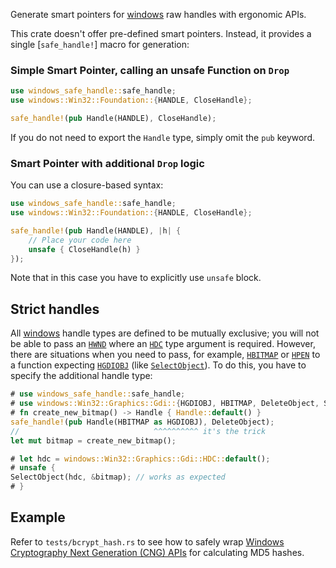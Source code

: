 Generate smart pointers for [windows](https://crates.io/crates/windows) raw handles with ergonomic APIs.

This crate doesn't offer pre-defined smart pointers. Instead, it provides a single [`safe_handle!`] macro for generation:

### Simple Smart Pointer, calling an unsafe Function on `Drop`
```rust
use windows_safe_handle::safe_handle;
use windows::Win32::Foundation::{HANDLE, CloseHandle};

safe_handle!(pub Handle(HANDLE), CloseHandle);
```
If you do not need to export the `Handle` type, simply omit the `pub` keyword.

### Smart Pointer with additional `Drop` logic
You can use a closure-based syntax:
```rust
use windows_safe_handle::safe_handle;
use windows::Win32::Foundation::{HANDLE, CloseHandle};

safe_handle!(pub Handle(HANDLE), |h| {
    // Place your code here
    unsafe { CloseHandle(h) }
});
```
Note that in this case you have to explicitly use `unsafe` block.

## Strict handles
All [windows](https://crates.io/crates/windows) handle types are defined to be mutually exclusive; you will not be able to pass an [`HWND`](https://microsoft.github.io/windows-docs-rs/doc/windows/Win32/Foundation/struct.HWND.html) where an [`HDC`](https://microsoft.github.io/windows-docs-rs/doc/windows/Win32/Graphics/Gdi/struct.HDC.html) type argument is required. However, there are situations when you need to pass, for example,
[`HBITMAP`](https://microsoft.github.io/windows-docs-rs/doc/windows/Win32/Graphics/Gdi/struct.HBITMAP.html) or 
[`HPEN`](https://microsoft.github.io/windows-docs-rs/doc/windows/Win32/Graphics/Gdi/struct.HPEN.html) to a function expecting
[`HGDIOBJ`](https://microsoft.github.io/windows-docs-rs/doc/windows/Win32/Graphics/Gdi/struct.HGDIOBJ.html) (like [`SelectObject`](https://microsoft.github.io/windows-docs-rs/doc/windows/Win32/Graphics/Gdi/fn.SelectObject.html)). To do this, you have to specify the additional handle type:
```rust
# use windows_safe_handle::safe_handle;
# use windows::Win32::Graphics::Gdi::{HGDIOBJ, HBITMAP, DeleteObject, SelectObject};
# fn create_new_bitmap() -> Handle { Handle::default() }
safe_handle!(pub Handle(HBITMAP as HGDIOBJ), DeleteObject);
//                              ^^^^^^^^^^ it's the trick
let mut bitmap = create_new_bitmap();

# let hdc = windows::Win32::Graphics::Gdi::HDC::default();
# unsafe {
SelectObject(hdc, &bitmap); // works as expected
# }
```

## Example
Refer to `tests/bcrypt_hash.rs` to see how to safely wrap [Windows Cryptography Next Generation (CNG) APIs](https://learn.microsoft.com/en-us/windows/win32/seccng/cng-portal) for calculating MD5 hashes.

